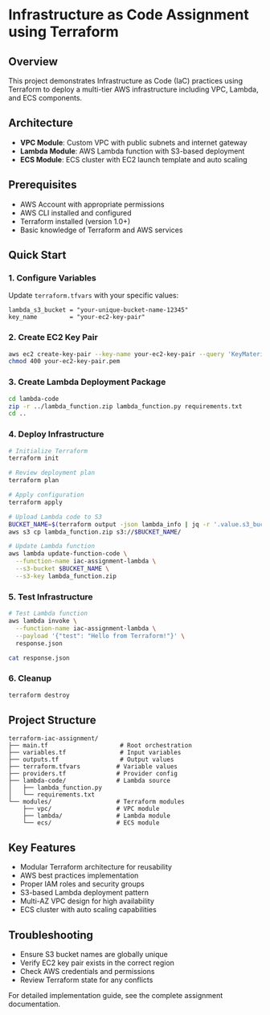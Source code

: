 # Infrastructure as Code Assignment using Terraform

## Overview
This project demonstrates Infrastructure as Code (IaC) practices using Terraform to deploy a multi-tier AWS infrastructure including VPC, Lambda, and ECS components.

## Architecture
- **VPC Module**: Custom VPC with public subnets and internet gateway
- **Lambda Module**: AWS Lambda function with S3-based deployment
- **ECS Module**: ECS cluster with EC2 launch template and auto scaling

## Prerequisites
- AWS Account with appropriate permissions
- AWS CLI installed and configured
- Terraform installed (version 1.0+)
- Basic knowledge of Terraform and AWS services

## Quick Start

### 1. Configure Variables
Update `terraform.tfvars` with your specific values:
```hcl
lambda_s3_bucket = "your-unique-bucket-name-12345"
key_name         = "your-ec2-key-pair"
```

### 2. Create EC2 Key Pair
```bash
aws ec2 create-key-pair --key-name your-ec2-key-pair --query 'KeyMaterial' --output text > your-ec2-key-pair.pem
chmod 400 your-ec2-key-pair.pem
```

### 3. Create Lambda Deployment Package
```bash
cd lambda-code
zip -r ../lambda_function.zip lambda_function.py requirements.txt
cd ..
```

### 4. Deploy Infrastructure
```bash
# Initialize Terraform
terraform init

# Review deployment plan
terraform plan

# Apply configuration
terraform apply

# Upload Lambda code to S3
BUCKET_NAME=$(terraform output -json lambda_info | jq -r '.value.s3_bucket_name')
aws s3 cp lambda_function.zip s3://$BUCKET_NAME/

# Update Lambda function
aws lambda update-function-code \
  --function-name iac-assignment-lambda \
  --s3-bucket $BUCKET_NAME \
  --s3-key lambda_function.zip
```

### 5. Test Infrastructure
```bash
# Test Lambda function
aws lambda invoke \
  --function-name iac-assignment-lambda \
  --payload '{"test": "Hello from Terraform!"}' \
  response.json

cat response.json
```

### 6. Cleanup
```bash
terraform destroy
```

## Project Structure
```
terraform-iac-assignment/
├── main.tf                    # Root orchestration
├── variables.tf               # Input variables
├── outputs.tf                 # Output values
├── terraform.tfvars          # Variable values
├── providers.tf              # Provider config
├── lambda-code/              # Lambda source
│   ├── lambda_function.py
│   └── requirements.txt
└── modules/                  # Terraform modules
    ├── vpc/                  # VPC module
    ├── lambda/               # Lambda module
    └── ecs/                  # ECS module
```

## Key Features
- Modular Terraform architecture for reusability
- AWS best practices implementation
- Proper IAM roles and security groups
- S3-based Lambda deployment pattern
- Multi-AZ VPC design for high availability
- ECS cluster with auto scaling capabilities

## Troubleshooting
- Ensure S3 bucket names are globally unique
- Verify EC2 key pair exists in the correct region
- Check AWS credentials and permissions
- Review Terraform state for any conflicts

For detailed implementation guide, see the complete assignment documentation.
